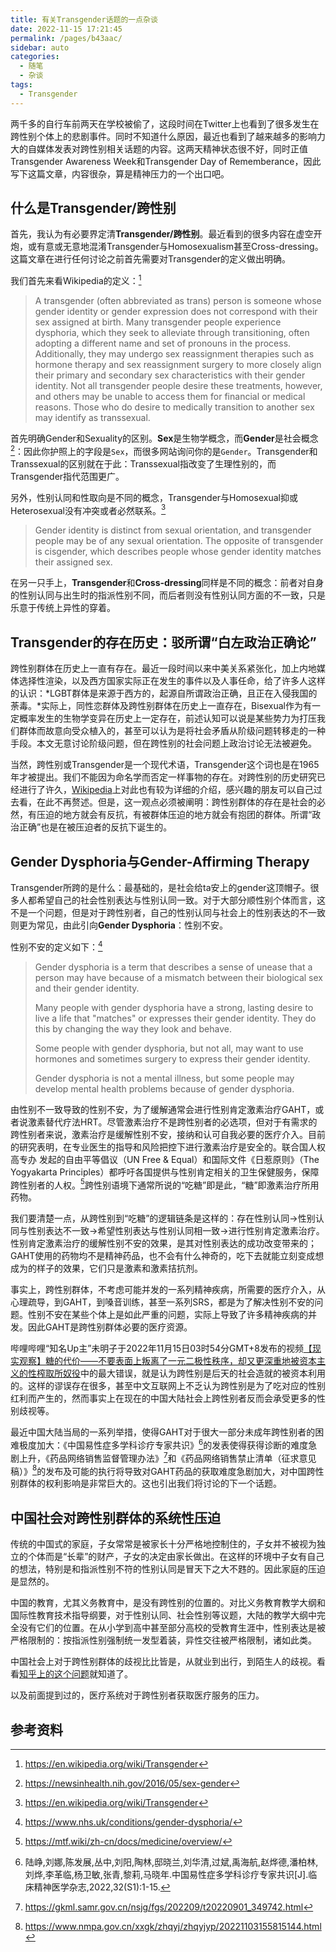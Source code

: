 ```yaml
---
title: 有关Transgender话题的一点杂谈
date: 2022-11-15 17:21:45
permalink: /pages/b43aac/
sidebar: auto
categories:
  - 随笔
  - 杂谈
tags:
  - Transgender
---
```


两千多的自行车前两天在学校被偷了，这段时间在Twitter上也看到了很多发生在跨性别个体上的悲剧事件。同时不知道什么原因，最近也看到了越来越多的影响力大的自媒体发表对跨性别相关话题的内容。这两天精神状态很不好，同时正值Transgender Awareness Week和Transgender Day of Rememberance，因此写下这篇文章，内容很杂，算是精神压力的一个出口吧。

## 什么是Transgender/跨性别

首先，我认为有必要界定清**Transgender/跨性别**。最近看到的很多内容在虚空开炮，或有意或无意地混淆Transgender与Homosexualism甚至Cross-dressing。这篇文章在进行任何讨论之前首先需要对Transgender的定义做出明确。

我们首先来看Wikipedia的定义：[^a]
> A transgender (often abbreviated as trans) person is someone whose gender identity or gender expression does not correspond with their sex assigned at birth. Many transgender people experience dysphoria, which they seek to alleviate through transitioning, often adopting a different name and set of pronouns in the process. Additionally, they may undergo sex reassignment therapies such as hormone therapy and sex reassignment surgery to more closely align their primary and secondary sex characteristics with their gender identity. Not all transgender people desire these treatments, however, and others may be unable to access them for financial or medical reasons. Those who do desire to medically transition to another sex may identify as transsexual.

首先明确Gender和Sexuality的区别。**Sex**是生物学概念，而**Gender**是社会概念[^b]：因此你护照上的字段是`Sex`，而很多网站询问你的是`Gender`。Transgender和Transsexual的区别就在于此：Transsexual指改变了生理性别的，而Transgender指代范围更广。

另外，性别认同和性取向是不同的概念，Transgender与Homosexual抑或Heterosexual没有冲突或者必然联系。[^a]
> Gender identity is distinct from sexual orientation, and transgender people may be of any sexual orientation. The opposite of transgender is cisgender, which describes people whose gender identity matches their assigned sex.

在另一只手上，**Transgender**和**Cross-dressing**同样是不同的概念：前者对自身的性别认同与出生时的指派性别不同，而后者则没有性别认同方面的不一致，只是乐意于传统上异性的穿着。

## Transgender的存在历史：驳所谓“白左政治正确论”

跨性别群体在历史上一直有存在。最近一段时间以来中美关系紧张化，加上内地媒体选择性渲染，以及西方国家实际正在发生的事件以及人事任命，给了许多人这样的认识：*LGBT群体是来源于西方的，起源自所谓政治正确，且正在入侵我国的荼毒。*实际上，同性恋群体及跨性别群体在历史上一直存在，Bisexual作为有一定概率发生的生物学变异在历史上一定存在，前述认知可以说是某些势力为打压我们群体而故意向受众植入的，甚至可以认为是将社会矛盾从阶级问题转移走的一种手段。本文无意讨论阶级问题，但在跨性别的社会问题上政治讨论无法被避免。

当然，跨性别或Transgender是一个现代术语，Transgender这个词也是在1965年才被提出。我们不能因为命名学而否定一样事物的存在。对跨性别的历史研究已经进行了许久，[Wikipedia](https://en.wikipedia.org/wiki/Transgender_history)上对此也有较为详细的介绍，感兴趣的朋友可以自己过去看，在此不再赘述。但是，这一观点必须被阐明：跨性别群体的存在是社会的必然，有压迫的地方就会有反抗，有被群体压迫的地方就会有抱团的群体。所谓“政治正确”也是在被压迫者的反抗下诞生的。

## Gender Dysphoria与Gender-Affirming Therapy<!--：驳未明子-->

<!-- 哔哩哔哩“知名Up主”未明子于2022年11月15日03时54分GMT+8发布了视频[【现实观察】糖的代价——不要表面上叛离了一元二极性秩序，却又更深重地被资本主义的性榨取所奴役](https://www.bilibili.com/video/BV1kG4y1x7yW)。说实话，这个视频在看的时候就感觉非常火大，也是促使我写这篇文章的一个因素。 -->

Transgender所跨的是什么：最基础的，是社会给ta安上的gender这顶帽子。很多人都希望自己的社会性别表达与性别认同一致。对于大部分顺性别个体而言，这不是一个问题，但是对于跨性别者，自己的性别认同与社会上的性别表达的不一致则更为常见，由此引向**Gender Dysphoria**：性别不安。

性别不安的定义如下：[^c]
> Gender dysphoria is a term that describes a sense of unease that a person may have because of a mismatch between their biological sex and their gender identity.
>
>Many people with gender dysphoria have a strong, lasting desire to live a life that "matches" or expresses their gender identity. They do this by changing the way they look and behave.
>
>Some people with gender dysphoria, but not all, may want to use hormones and sometimes surgery to express their gender identity.
>
>Gender dysphoria is not a mental illness, but some people may develop mental health problems because of gender dysphoria.

由性别不一致导致的性别不安，为了缓解通常会进行性别肯定激素治疗GAHT，或者说激素替代疗法HRT。尽管激素治疗不是跨性别者的必选项，但对于有需求的跨性别者来说，激素治疗是缓解性别不安，接纳和认可自我必要的医疗介入。目前的研究表明，在专业医生的指导和风险把控下进行激素治疗是安全的。联合国人权高专办 发起的自由平等倡议（UN Free & Equal）和国际文件《日惹原则》（The Yogyakarta Principles）都呼吁各国提供与性别肯定相关的卫生保健服务，保障跨性别者的人权。[^d]跨性别语境下通常所说的“吃糖”即是此，“糖”即激素治疗所用药物。

我们要清楚一点，从跨性别到“吃糖”的逻辑链条是这样的：存在性别认同->性别认同与性别表达不一致->希望性别表达与性别认同相一致->进行性别肯定激素治疗。性别肯定激素治疗的缓解性别不安的效果，是其对性别表达的成功改变带来的；GAHT使用的药物均不是精神药品，也不会有什么神奇的，吃下去就能立刻变成想成为的样子的效果，它们只是激素和激素拮抗剂。

事实上，跨性别群体，不考虑可能并发的一系列精神疾病，所需要的医疗介入，从心理疏导，到GAHT，到嗓音训练，甚至一系列SRS，都是为了解决性别不安的问题。性别不安在某些个体上是如此严重的问题，实际上导致了许多精神疾病的并发。因此GAHT是跨性别群体必要的医疗资源。

哔哩哔哩“知名Up主”未明子于2022年11月15日03时54分GMT+8发布的视频[【现实观察】糖的代价——不要表面上叛离了一元二极性秩序，却又更深重地被资本主义的性榨取所奴役](https://www.bilibili.com/video/BV1kG4y1x7yW)中的最大错误，就是认为跨性别是后天的社会造就的被资本利用的。这样的谬误存在很多，甚至中文互联网上不乏认为跨性别是为了吃对应的性别红利而产生的，然而事实上在现在的中国大陆社会上跨性别者反而会承受更多的性别歧视等。

最近中国大陆当局的一系列举措，使得GAHT对于很大一部分未成年跨性别者的困难极度加大：《中国易性症多学科诊疗专家共识》[^e]的发表使得获得诊断的难度急剧上升，《药品网络销售监督管理办法》[^f]和《药品网络销售禁止清单（征求意见稿）》[^g]的发布及可能的执行将导致对GAHT药品的获取难度急剧加大，对中国跨性别群体的权利影响是非常巨大的。这也引出我们将讨论的下一个话题。

## 中国社会对跨性别群体的系统性压迫

传统的中国式的家庭，子女常常是被家长十分严格地控制住的，子女并不被视为独立的个体而是“长辈”的财产，子女的决定由家长做出。在这样的环境中子女有自己的想法，特别是和指派性别不符的性别认同是冒天下之大不韪的。因此家庭的压迫是显然的。

中国的教育，尤其义务教育中，是没有跨性别的位置的。对比义务教育教学大纲和国际性教育技术指导纲要，对于性别认同、社会性别等议题，大陆的教学大纲中完全没有它们的位置。在从小学到高中甚至部分高校的受教育生涯中，性别表达是被严格限制的：按指派性别强制统一发型着装，异性交往被严格限制，诸如此类。

中国社会上对于跨性别群体的歧视比比皆是，从就业到出行，到陌生人的歧视。看看[知乎上的这个问题](https://www.zhihu.com/question/389294694)就知道了。

以及前面提到过的，医疗系统对于跨性别者获取医疗服务的压力。

## 参考资料

[^a]: https://en.wikipedia.org/wiki/Transgender

[^b]: https://newsinhealth.nih.gov/2016/05/sex-gender

[^c]: https://www.nhs.uk/conditions/gender-dysphoria/

[^d]: https://mtf.wiki/zh-cn/docs/medicine/overview/

[^e]: 陆峥,刘娜,陈发展,丛中,刘阳,陶林,邸晓兰,刘华清,过斌,禹海航,赵烨德,潘柏林,刘烨,李革临,杨卫敏,张青,黎莉,马晓年.中国易性症多学科诊疗专家共识[J].临床精神医学杂志,2022,32(S1):1-15.

[^f]: https://gkml.samr.gov.cn/nsjg/fgs/202209/t20220901_349742.html

[^g]: https://www.nmpa.gov.cn/xxgk/zhqyj/zhqyjyp/20221103155815144.html

